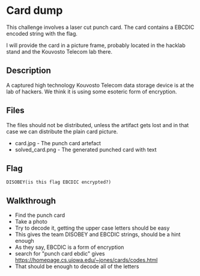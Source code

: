 # Card dump

This challenge involves a laser cut punch card. The card contains a EBCDIC encoded string with the flag.

I will provide the card in a picture frame, probably located in the hacklab stand and the Kouvosto Telecom lab there.

## Description

A captured high technology Kouvosto Telecom data storage device is at the lab of hackers. We think it is using some esoteric form of encryption.

## Files

The files should not be distributed, unless the artifact gets lost and in that case we can distribute the plain card picture.

* card.jpg - The punch card artefact
* solved_card.png - The generated punched card with text

## Flag

`DISOBEY(is this flag EBCDIC encrypted?)`

## Walkthrough

* Find the punch card
* Take a photo
* Try to decode it, getting the upper case letters should be easy
* This gives the team DISOBEY and EBCDIC strings, should be a hint enough
* As they say, EBCDIC is a form of encryption
* search for "punch card ebdic" gives https://homepage.cs.uiowa.edu/~jones/cards/codes.html
* That should be enough to decode all of the letters

